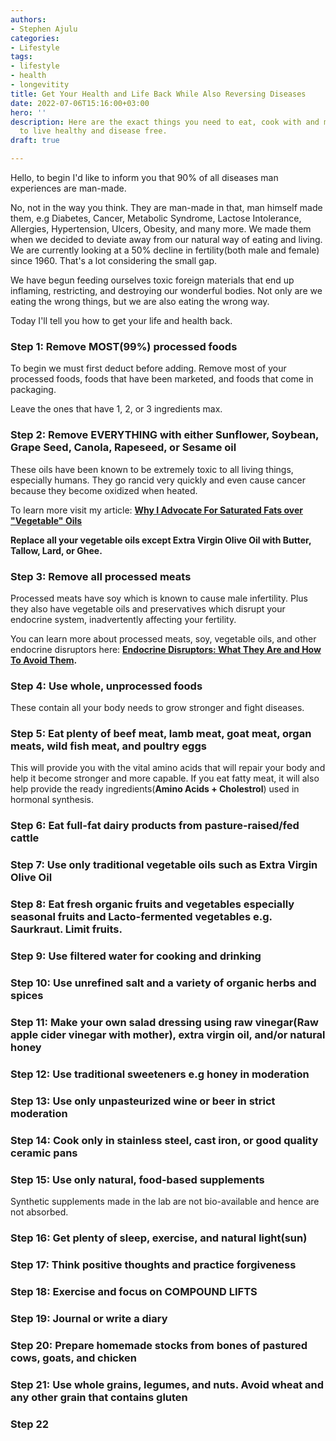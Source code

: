 ```yaml
---
authors:
- Stephen Ajulu
categories:
- Lifestyle
tags:
- lifestyle
- health
- longevitity
title: Get Your Health and Life Back While Also Reversing Diseases
date: 2022-07-06T15:16:00+03:00
hero: ''
description: Here are the exact things you need to eat, cook with and make in order
  to live healthy and disease free.
draft: true

---
```

Hello, to begin I'd like to inform you that 90% of all diseases man experiences are man-made.

No, not in the way you think. They are man-made in that, man himself made them, e.g Diabetes, Cancer, Metabolic Syndrome, Lactose Intolerance, Allergies, Hypertension, Ulcers, Obesity, and many more. We made them when we decided to deviate away from our natural way of eating and living. We are currently looking at a 50% decline in fertility(both male and female) since 1960. That's a lot considering the small gap.

We have begun feeding ourselves toxic foreign materials that end up inflaming, restricting, and destroying our wonderful bodies. Not only are we eating the wrong things, but we are also eating the wrong way.

Today I'll tell you how to get your life and health back.

### Step 1: Remove MOST(99%) processed foods

To begin we must first deduct before adding. Remove most of your processed foods, foods that have been marketed, and foods that come in packaging.

Leave the ones that have 1, 2, or 3 ingredients max.

### Step 2: Remove EVERYTHING with either Sunflower, Soybean, Grape Seed, Canola, Rapeseed, or Sesame oil

These oils have been known to be extremely toxic to all living things, especially humans. They go rancid very quickly and even cause cancer because they become oxidized when heated.

To learn more visit my article: [**Why I Advocate For Saturated Fats over "Vegetable" Oils**](https://stephenajulu.com/blog/why-i-advocate-for-saturated-fats-over-vegetable-oils/)

**Replace all your vegetable oils except Extra Virgin Olive Oil with Butter, Tallow, Lard, or Ghee.**

### Step 3: Remove all processed meats

Processed meats have soy which is known to cause male infertility. Plus they also have vegetable oils and preservatives which disrupt your endocrine system, inadvertently affecting your fertility.

You can learn more about processed meats, soy, vegetable oils, and other endocrine disruptors here: [**Endocrine Disruptors: What They Are and How To Avoid Them**](https://stephenajulu.com/blog/endocrine-disruptors-what-they-are-how-to-avoid-them/)**.**

### Step 4: Use whole, unprocessed foods

These contain all your body needs to grow stronger and fight diseases.

### Step 5: Eat plenty of beef meat, lamb meat, goat meat, organ meats, wild fish meat, and poultry eggs

This will provide you with the vital amino acids that will repair your body and help it become stronger and more capable. If you eat fatty meat, it will also help provide the ready ingredients(**Amino Acids + Cholestrol**) used in hormonal synthesis.

### Step 6: Eat full-fat dairy products from pasture-raised/fed cattle

### Step 7: Use only traditional vegetable oils such as Extra Virgin Olive Oil

### Step 8: Eat fresh organic fruits and vegetables especially seasonal fruits and Lacto-fermented vegetables e.g. Saurkraut. Limit fruits.

### Step 9: Use filtered water for cooking and drinking

### Step 10: Use unrefined salt and a variety of organic herbs and spices

### Step 11: Make your own salad dressing using raw vinegar(Raw apple cider vinegar with mother), extra virgin oil, and/or natural honey

### Step 12: Use traditional sweeteners e.g honey in moderation

### Step 13: Use only unpasteurized wine or beer in strict moderation

### Step 14: Cook only in stainless steel, cast iron, or good quality ceramic pans

### Step 15: Use only natural, food-based supplements

Synthetic supplements made in the lab are not bio-available and hence are not absorbed.

### Step 16: Get plenty of sleep, exercise, and natural light(sun)

### Step 17: Think positive thoughts and practice forgiveness

### Step 18: Exercise and focus on COMPOUND LIFTS

### Step 19: Journal or write a diary

### Step 20: Prepare homemade stocks from bones of pastured cows, goats, and chicken

### Step 21: Use whole grains, legumes, and nuts. Avoid wheat and any other grain that contains gluten

### Step 22